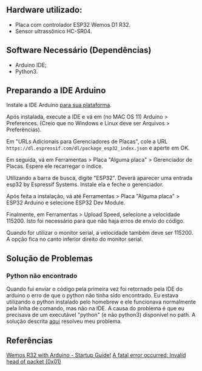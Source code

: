 ## Hardware utilizado:

- Placa com controlador ESP32 Wemos D1 R32.
- Sensor ultrassônico HC-SR04.

## Software Necessário (Dependências)

- Arduino IDE;
- Python3.

## Preparando a IDE Arduino

Instale a IDE Arduino [para sua plataforma](https://www.arduino.cc/en/software).

Após instalada, execute a IDE e vá em (no MAC OS 11) Arduino > Preferences. (Creio que no Windows e Linux deve ser Arquivos > Preferências).

Em "URLs Adicionais para Gerenciadores de Placas", cole a URL `https://dl.espressif.com/dl/package_esp32_index.json` e aperte em OK.

Em seguida, vá em Ferramentas > Placa "Alguma placa" > Gerenciador de Placas. Espere ele recarregar o índice.

Utilizando a barra de busca, digite "ESP32". Deverá aparecer uma entrada esp32 by Espressif Systems. Instale ela e feche o gerenciador.

Após feita a instalação, vá até Ferramentas > Placa "Alguma placa" > ESP32 Arduino e selecione ESP32 Dev Module.

Finalmente, em Ferramentas > Upload Speed, selecione a velocidade 115200. Isto foi necessário para que não haja erros de envio do código.

Quando for utilizar o monitor serial, a velocidade também deve ser 115200. A opção fica no canto inferior direito do monitor serial.

## Solução de Problemas

### Python não encontrado

Quando fui enviar o código pela primeira vez foi retornado pela IDE do arduino o erro de que o python não tinha sido encontrado. Eu estava utilizando o python instalado pelo homebrew e ele funcionava normalmente pela linha de comando, mas não na IDE. A causa do problema é que eu precisava de um executável "python" (e não python3) disponível no path. A solução descrita [aqui](https://stackoverflow.com/questions/71479069/exec-python-executable-file-not-found-in-path) resolveu meu problema.

## Referências

[Wemos R32 with Arduino - Startup Guide!](https://www.hackster.io/NYH-workshop/wemos-r32-with-arduino-startup-guide-7bc841)
[A fatal error occurred: Invalid head of packet (0x01)](https://github.com/espressif/arduino-esp32/issues/5170)
